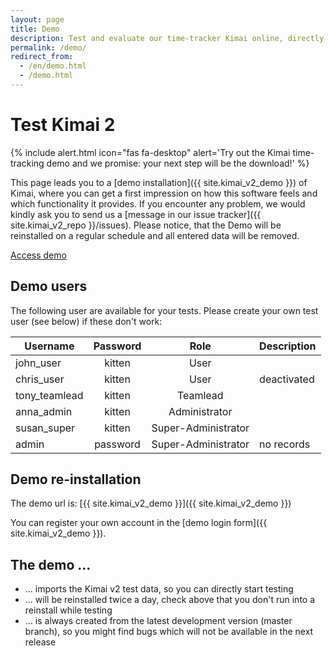 ```yaml
---
layout: page
title: Demo
description: Test and evaluate our time-tracker Kimai online, directly from our demo page.
permalink: /demo/
redirect_from:
  - /en/demo.html
  - /demo.html
---
```


# Test Kimai 2

{% include alert.html icon="fas fa-desktop" alert='Try out the Kimai time-tracking demo and we promise: your next step will be the download!' %}

This page leads you to a [demo installation]({{ site.kimai_v2_demo }}) of Kimai, where you can get a first
impression on how this software feels and which functionality it provides.
If you encounter any problem, we would kindly ask you to send us a [message in our issue tracker]({{ site.kimai_v2_repo }}/issues).
Please notice, that the Demo will be reinstalled on a regular schedule and all entered data will be removed.

<p class="text-center">
    <a href="{{ site.kimai_v2_demo }}" target="_blank" class="btn btn-primary">Access demo</a>
</p>

## Demo users

The following user are available for your tests. Please create your own test user (see below) if these don't work:

| Username | Password | Role | Description |
|---|:---:|:---:|---|
| john_user | kitten | User | |
| chris_user | kitten | User | deactivated |
| tony_teamlead | kitten | Teamlead | |
| anna_admin | kitten | Administrator | |
| susan_super | kitten | Super-Administrator | |
| admin | password | Super-Administrator | no records |

## Demo re-installation

The demo url is: [{{ site.kimai_v2_demo }}]({{ site.kimai_v2_demo }})

<script src="https://demo-v2.kimai.org/status.php"></script>

You can register your own account in the [demo login form]({{ site.kimai_v2_demo }}).

## The demo ...

- ... imports the Kimai v2 test data, so you can directly start testing 
- ... will be reinstalled twice a day, check above that you don't run into a reinstall while testing
- ... is always created from the latest development version (master branch), so you might find bugs which will not be available in the next release

